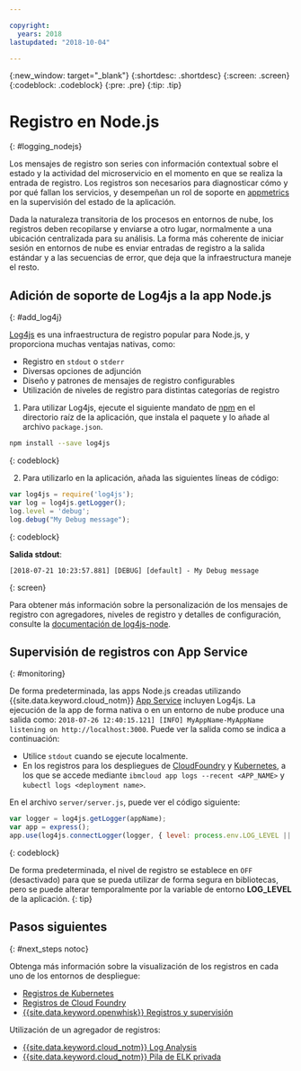 ```yaml
---

copyright:
  years: 2018
lastupdated: "2018-10-04"

---
```

{:new_window: target="_blank"}
{:shortdesc: .shortdesc}
{:screen: .screen}
{:codeblock: .codeblock}
{:pre: .pre}
{:tip: .tip}

# Registro en Node.js
{: #logging_nodejs}

Los mensajes de registro son series con información contextual sobre el estado y la actividad del microservicio en el momento en que se realiza la entrada de registro. Los registros son necesarios para diagnosticar cómo y por qué fallan los servicios, y desempeñan un rol de soporte en [appmetrics](appmetrics.html) en la supervisión del estado de la aplicación.

Dada la naturaleza transitoria de los procesos en entornos de nube, los registros deben recopilarse y enviarse a otro lugar, normalmente a una ubicación centralizada para su análisis. La forma más coherente de iniciar sesión en entornos de nube es enviar entradas de registro a la salida estándar y a las secuencias de error, que deja que la infraestructura maneje el resto.

## Adición de soporte de Log4js a la app Node.js
{: #add_log4j}

[Log4js](https://github.com/log4js-node/log4js-node) es una infraestructura de registro popular para Node.js, y proporciona muchas ventajas nativas, como: 
* Registro en `stdout` o `stderr`
* Diversas opciones de adjunción
* Diseño y patrones de mensajes de registro configurables
* Utilización de niveles de registro para distintas categorías de registro

1. Para utilizar Log4js, ejecute el siguiente mandato de [npm](https://nodejs.org/) en el directorio raíz de la aplicación, que instala el paquete y lo añade al archivo `package.json`.
  ```bash
  npm install --save log4js
  ```
  {: codeblock}

2. Para utilizarlo en la aplicación, añada las siguientes líneas de código:
  ```javascript
  var log4js = require('log4js');
  var log = log4js.getLogger();
  log.level = 'debug';
  log.debug("My Debug message");
  ```
  {: codeblock}

  **Salida stdout**:
  ```
  [2018-07-21 10:23:57.881] [DEBUG] [default] - My Debug message
  ```
  {: screen}

Para obtener más información sobre la personalización de los mensajes de registro con agregadores, niveles de registro y detalles de configuración, consulte la [documentación de log4js-node](https://log4js-node.github.io/log4js-node/).

## Supervisión de registros con App Service
{: #monitoring}

De forma predeterminada, las apps Node.js creadas utilizando {{site.data.keyword.cloud_notm}} [App Service](https://console.bluemix.net/developer/appservice/dashboard) incluyen Log4js. La ejecución de la app de forma nativa o en un entorno de nube produce una salida como: `2018-07-26 12:40:15.121] [INFO] MyAppName-MyAppName listening on http://localhost:3000`. Puede ver la salida como se indica a continuación:
* Utilice `stdout` cuando se ejecute localmente.
* En los registros para los despliegues de [CloudFoundry](https://console.bluemix.net/docs/cli/reference/bluemix_cli/bx_cli.html#ibmcloud_app_logs) y [Kubernetes](https://kubernetes.io/docs/concepts/cluster-administration/logging/), a los que se accede mediante `ibmcloud app logs --recent <APP_NAME>` y `kubectl logs <deployment name>`.

En el archivo `server/server.js`, puede ver el código siguiente:
```js
var logger = log4js.getLogger(appName);
var app = express();
app.use(log4js.connectLogger(logger, { level: process.env.LOG_LEVEL || 'info' }));
```
{: codeblock}

De forma predeterminada, el nivel de registro se establece en `OFF` (desactivado) para que se pueda utilizar de forma segura en bibliotecas, pero se puede alterar temporalmente por la variable de entorno **LOG_LEVEL** de la aplicación.
{: tip}

## Pasos siguientes
{: #next_steps notoc}

Obtenga más información sobre la visualización de los registros en cada uno de los entornos de despliegue:
* [Registros de Kubernetes](https://kubernetes.io/docs/concepts/cluster-administration/logging/)
* [Registros de Cloud Foundry](https://console.bluemix.net/docs/cli/reference/bluemix_cli/bx_cli.html#ibmcloud_app_logs)
* [{{site.data.keyword.openwhisk}} Registros y supervisión](https://console.bluemix.net/docs/openwhisk/openwhisk_logs.html#openwhisk_logs)

Utilización de un agregador de registros:
* [{{site.data.keyword.cloud_notm}} Log Analysis ](https://console.bluemix.net/docs/services/CloudLogAnalysis/log_analysis_ov.html#log_analysis_ov)
* [{{site.data.keyword.cloud_notm}} Pila de ELK privada](https://www.ibm.com/support/knowledgecenter/en/SSBS6K_2.1.0.2/manage_metrics/logging_elk.html)
